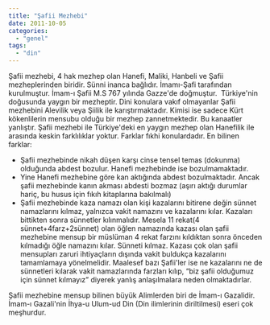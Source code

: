 ```yaml
---
title: "Şafii Mezhebi"
date: 2011-10-05
categories: 
  - "genel"
tags: 
  - "din"
---
```


Şafii mezhebi, 4 hak mezhep olan Hanefi, Maliki, Hanbeli ve Şafii mezheplerinden biridir. Sünni inanca bağlıdır. İmamı-Şafi tarafından kurulmuştur. İmam-ı Şafii M.S 767 yılında Gazze'de doğmuştur.  Türkiye'nin doğusunda yaygın bir mezheptir. Dini konulara vakıf olmayanlar Şafii mezhebini Alevilik veya Şiilik ile karıştırmaktadır. Kimisi ise sadece Kürt kökenlilerin mensubu olduğu bir mezhep zannetmektedir. Bu kanaatler yanlıştır. Şafii mezhebi ile Türkiye'deki en yaygın mezhep olan Hanefilik ile arasında keskin farklılıklar yoktur. Farklar fıkhi konulardadır. En bilinen farklar:

- Şafii mezhebinde nikah düşen karşı cinse tensel temas (dokunma) olduğunda abdest bozulur. Hanefi mezhebinde ise bozulmamaktadır.
- Yine Hanefi mezhebine göre kan aktığında abdest bozulmaktadır. Ancak şafii mezhebinde kanın akması abdesti bozmaz (aşırı aktığı durumlar hariç, bu husus için fıkıh kitaplarına bakılmalı)
- Şafii mezhebinde kaza namazı olan kişi kazalarını bitirene değin sünnet namazlarını kılmaz, yalnızca vakit namazını ve kazalarını kılar. Kazaları bittikten sonra sünnetler kılınmalıdır. Mesela 11 rekat(4 sünnet+4farz+2sünnet) olan öğlen namazında kazası olan şafii mezhebine mensup bir müslüman 4 rekat farzını kıldıktan sonra önceden kılmadığı öğle namazını kılar. Sünneti kılmaz. Kazası çok olan şafii mensupları zaruri ihtiyaçların dışında vakit buldukça kazalarını tamamlamaya yönelmelidir. Maalesef bazı Şafii'ler ise ne kazalarını ne de sünnetleri kılarak vakit namazlarında farzları kılıp, “biz şafii olduğumuz için sünnet kılmayız” diyerek yanlış anlaşılmalara neden olmaktadırlar.

Şafii mezhebine mensup bilinen büyük Alimlerden biri de İmam-ı Gazalidir. İmam-ı Gazali'nin İhya-u Ulum-ud Din (Din ilimlerinin diriltilmesi) eseri çok meşhurdur.
